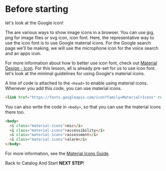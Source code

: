 # Before starting 
let's look at the Google icon!

The are various ways to show image icons in a browser. You can use jpg, png  for image files or svg icon, icon font. Here, the representative way to use the icon font is to use Google material icons. For the Google search page we'll be making, we will use the microphone icon for the voice search and an apps icon. 

For more information about how to better use icon font, check out [Material Design - Icon][2]. For this lesson, all is already pre-set for us to use icon font. let's look at the minimal guidelines for using Google's material icons. 

A line of code is attached to the `<head>` to enable using material icons. Whenever you add this code, you can use material icons. 

```html
<link href="https://fonts.googleapis.com/icon?family=Material+Icons" rel="stylesheet">
```

You can also write the code in `<body>`, so that you can use the material icons there too. 

```html
<body>
  <i class="material-icons">mic</i>
  <i class="material-icons">accessibility</i>
  <i class="material-icons">assessment</i>
  <i class="material-icons">alarm</i>    
</body>
```



For more information, see the [Material Icons Guide][3].

Back to Catalog And Start **NEXT STEP**!

[2]:https://material.io/tools/icons
[3]:https://google.github.io/material-design-icons/